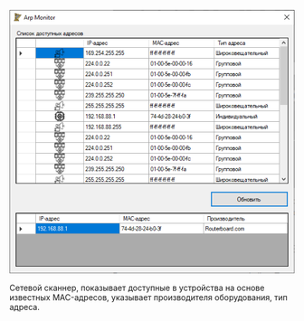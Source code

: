 ![Скриншот](Arp_monitor.png)

Сетевой сканнер, показывает доступные в устройства на основе известных MAC-адресов, указывает производителя оборудования, тип адреса.
